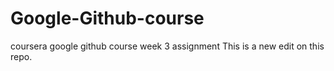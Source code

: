 # Google-Github-course
coursera google github course week 3 assignment
This is a new edit on this repo. 
